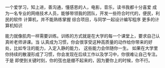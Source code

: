 一个爱学习，知上进，善沟通，懂感恩的人，电影，音乐，读书我都十分喜爱
成为一名专业的网络技术人员，能够带领我的团队，开发一些符合时代的，便民，利民的软件
计算机，并不能熟练掌握
综合项目，与同学一起设计编写程序
更多的计算机知识


能力就像肌肉一样需要训练。训练的方式就是在大学的每一个课堂上，要求自己认真听老师讲课。当
认真成为习惯，你会很享受这种高质量的动作给你带来的好处，比如专注的能力，入定入静的能力，
这些能力会伴随你一生。
如果在大学里你持续的散漫形成了习惯，你会发现在后续工作以及学习中，你很难让自己专注。于是
即使到关键时刻，你的弦也是绷不起来的，因为要你上的时候，你不行。
